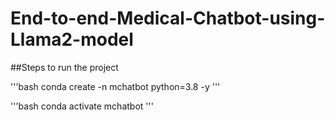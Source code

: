 # End-to-end-Medical-Chatbot-using-Llama2-model

##Steps to run the project

'''bash
conda create -n mchatbot python=3.8 -y
'''

'''bash
conda activate mchatbot
'''
